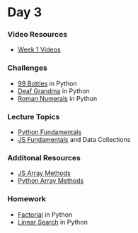 Day 3
=======================
### Video Resources
- [Week 1 Videos](https://www.youtube.com/playlist?list=PLu0CiQ7bzwEQbhg6rzm8h41r4c08KNij0)

### Challenges
* [99 Bottles](https://github.com/codeplatoon/99-Bottles) in Python
* [Deaf Grandma](https://github.com/codeplatoon/Deaf-Grandma) in Python
* [Roman Numerals](https://github.com/codeplatoon/roman-numerals) in Python

### Lecture Topics
* [Python Fundamentals](https://github.com/codeplatoon/curriculum/blob/master/week-01/lecture-materials/python_fundamentals.md)
* [JS Fundamentals](https://github.com/codeplatoon/curriculum/blob/master/week-01/lecture-materials/javascript_control_flow.pdf) and Data Collections

### Additonal Resources
* [JS Array Methods](https://developer.mozilla.org/en-US/docs/Web/JavaScript/Reference/Global_Objects/Array)
* [Python Array Methods](https://www.programiz.com/python-programming/methods/list)

### Homework
* [Factorial](https://github.com/codeplatoon/factorial) in Python
* [Linear Search](https://github.com/codeplatoon/linear-search) in Python
